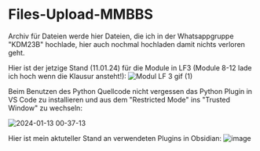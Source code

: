 # Files-Upload-MMBBS
Archiv für Dateien
werde hier Dateien, die ich in der Whatsappgruppe "KDM23B" hochlade, hier auch nochmal hochladen damit nichts verloren geht.

Hier ist der jetzige Stand (11.01.24) für die Module in LF3 (Module 8-12 lade ich hoch wenn die Klausur ansteht!): 
![Modul LF 3 gif (1)](https://github.com/ReinerBalschun/Files-Upload-MMBBS/assets/152055446/429531d9-4a8d-4c84-ab26-d9f551fb20c4)


Beim Benutzen des Python Quellcode nicht vergessen das Python Plugin in VS Code zu installieren und aus dem "Restricted Mode" ins "Trusted Window" zu wechseln:

![2024-01-13 00-37-13](https://github.com/ReinerBalschun/Files-Upload-MMBBS/assets/152055446/de30f5fc-9531-4a60-bea0-08312b61cd25)


Hier ist mein aktuteller Stand an verwendeten Plugins in Obsidian:
![image](https://github.com/ReinerBalschun/Files-Upload-MMBBS/assets/152055446/0a5f73ea-7005-4e2f-a68c-345b34762b7f)
